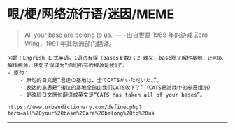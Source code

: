 # 哏/梗/网络流行语/迷因/MEME

> All your base are belong to us.
> ——出自世嘉 1989 年的游戏 Zero Wing，1991 年其欧洲部门翻译。

```
问题：Engrish 日式英语。1语法有误（bases复数）；2 歧义，base除了解作基地，还可以解作根源，使句子误译为“你们所有的根源是我们”。
- 原句：
	- 原句的日文是“君達の基地は、全てCATSがいただいた。”。
	- 表达的意思是“诸位的基地全部由我们CATS收下了”（CATS是游戏中的邪恶组织）
	- 更改后日文原句翻译成英文是“CATS has taken all of your bases”。

https://www.urbandictionary.com/define.php?term=all%20your%20base%20are%20belong%20to%20us
```

---
